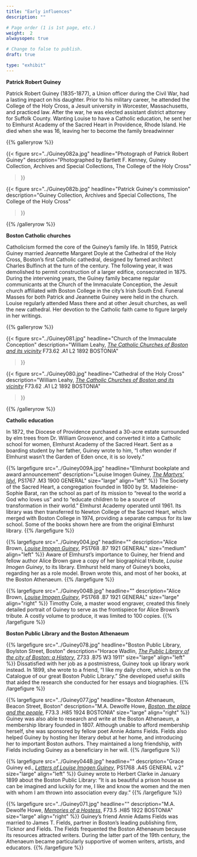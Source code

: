 ```yaml
---
title: "Early influences"
description: ""

# Page order (1 is 1st page, etc.)
weight:  2
alwaysopen: true

# Change to false to publish.
draft: true

type: "exhibit"
---
```

__Patrick Robert Guiney__

Patrick Robert Guiney (1835-1877), a Union officer during the Civil War, had a lasting impact on his daughter. Prior to his military career, he attended the College of the Holy Cross, a Jesuit university in Worcester, Massachusetts, and practiced law. After the war, he was elected assistant district attorney for Suffolk County. Wanting Louise to have a Catholic education, he sent her to Elmhurst Academy of the Sacred Heart in Providence, Rhode Island. He died when she was 16, leaving her to become the family breadwinner

{{% galleryrow %}}

{{< figure src="../Guiney082a.jpg"
           headline="Photograph of Patrick Robert Guiney"
           description="Photographed by Bartlett F. Kenney, Guiney Collection, Archives and Special Collections, The College of the Holy Cross"
>}}

{{< figure src="../Guiney082b.jpg"
           headline="Patrick Guiney's commission"
           description="Guiney Collection, Archives and Special Collections, The College of the Holy Cross"
>}}

{{% /galleryrow %}}

__Boston Catholic churches__

Catholicism formed the core of the Guiney’s family life. In 1859, Patrick Guiney married Jeannette Margaret Doyle at the Cathedral of the Holy Cross, Boston’s first Catholic cathedral, designed by famed architect Charles Bulfinch at the turn of the century. The following year, it was demolished to permit construction of a larger edifice, consecrated in 1875. During the intervening years, the Guiney family became regular communicants at the Church of the Immaculate Conception, the Jesuit church affiliated with Boston College in the city’s Irish South End. Funeral Masses for both Patrick and Jeannette Guiney were held in the church. Louise regularly attended Mass there and at other Jesuit churches, as well the new cathedral. Her devotion to the Catholic faith came to figure largely in her writings.


{{% galleryrow %}}

{{< figure src="../Guiney081.jpg"
           headline="Church of the Immaculate Conception"
           description="William Leahy, *[The Catholic Churches of Boston and its vicinity](https://bc-primo.hosted.exlibrisgroup.com/permalink/f/1jdnfk3/ALMA-BC21320109430001021)* F73.62 .A1 L2 1892 BOSTONIA"
>}}

{{< figure src="../Guiney080.jpg"
           headline="Cathedral of the Holy Cross"
           description="William Leahy, *[The Catholic Churches of Boston and its vicinity](https://bc-primo.hosted.exlibrisgroup.com/permalink/f/1jdnfk3/ALMA-BC21320109430001021)* F73.62 .A1 L2 1892 BOSTONIA"
>}}

{{% /galleryrow %}}

__Catholic education__

In 1872, the Diocese of Providence purchased a 30-acre estate surrounded by elm trees from Dr. William Grosvenor, and converted it into a Catholic school for women, Elmhurst Academy of the Sacred Heart. Sent as a boarding student by her father, Guiney wrote to him, “I often wonder if Elmhurst wasn’t the Garden of Eden once, it is so lovely.”

{{% largefigure src="../Guiney009A.jpg"
                headline="Elmhurst bookplate and award announcement"
                description="Louise Imogen Guiney, *[The Martyrs’ Idyl](https://bc-primo.hosted.exlibrisgroup.com/permalink/f/1jdnfk3/ALMA-BC21363191360001021)*, PS1767 .M3 1900 GENERAL"
                size="large"
                align="left" %}}
The Society of the Sacred Heart, a congregation founded in 1800 by St. Madeleine-Sophie Barat, ran the school as part of its mission to “reveal to the world a God who loves us” and to “educate children to be a source of transformation in their world.” Elmhurst Academy operated until 1961. Its library was then transferred to Newton College of the Sacred Heart, which merged with Boston College in 1974, providing a separate campus for its law school. Some of the books shown here are from the original Elmhurst library.
{{% /largefigure %}}

{{% largefigure src="../Guiney004.jpg"
                headline=""
                description="Alice Brown, *[Louise Imogen Guiney](https://bc-primo.hosted.exlibrisgroup.com/permalink/f/1jdnfk3/ALMA-BC21363172510001021)*, PS1768 .B7 1921 GENERAL"
                size="medium"
                align="left" %}}
Aware of Elmhurst’s importance to Guiney, her friend and fellow author Alice Brown gave a copy of her biographical tribute, *Louise Imogen Guiney*, to its library. Elmhurst held many of Guiney’s books, regarding her as a role model. Brown wrote this, and most of her books, at the Boston Athenaeum.
{{% /largefigure %}}

{{% largefigure src="../Guiney004B.jpg"
                headline=""
                description="Alice Brown, *[Louise Imogen Guiney](https://bc-primo.hosted.exlibrisgroup.com/permalink/f/1jdnfk3/ALMA-BC21363172510001021)*, PS1768 .B7 1921 GENERAL"
                size="large"
                align="right" %}}
Timothy Cole, a master wood engraver, created this finely detailed portrait of Guiney to serve as the frontispiece for Alice Brown’s tribute. A costly volume to produce, it was limited to 100 copies.
{{% /largefigure %}}

__Boston Public Library and the Boston Athenaeum__

{{% largefigure src="../Guiney078.jpg"
                headline="Boston Public Library, Boylston Street, Boston"
                description="Horace Wadlin, *[The Public Library of the city of Boston: a History](https://bc-primo.hosted.exlibrisgroup.com/permalink/f/1jdnfk3/ALMA-BC21325423360001021)*, Z733 .B75 W3 1911"
                size="large"
                align="left" %}}
Dissatisfied with her job as a postmistress, Guiney took up library work instead. In 1899, she wrote to a friend, “I like my daily chore, which is on the Catalogue of our great Boston Public Library.” She developed useful skills that aided the research she conducted for her essays and biographies.
{{% /largefigure %}}

{{% largefigure src="../Guiney077.jpg"
                headline="Boston Athenaeum, Beacon Street, Boston"
                description="M.A. Dewolfe Howe, *[Boston, the place and the people](https://bc-primo.hosted.exlibrisgroup.com/permalink/f/1jdnfk3/ALMA-BC21312663490001021)*, F73.3 .H85 1924 BOSTONIA"
                size="large"
                align="right" %}}
Guiney was also able to research and write at the Boston Athenaeum, a membership library founded in 1807. Although unable to afford membership herself, she was sponsored by fellow poet Annie Adams Fields. Fields also helped Guiney by hosting her literary debut at her home, and introducing her to important Boston authors. They maintained a long friendship, with Fields including Guiney as a beneficiary in her will.
{{% /largefigure %}}

{{% largefigure src="../Guiney044B.jpg"
                headline=""
                description="Grace Guiney ed., *[Letters of Louise Imogen Guiney](https://bc-primo.hosted.exlibrisgroup.com/permalink/f/1jdnfk3/ALMA-BC21363157620001021)*, PS1768 .A45 GENERAL v.2"
                size="large"
                align="left" %}}
Guiney wrote to Herbert Clarke in January 1899 about the Boston Public Library: “It is as beautiful a prison house as can be imagined and luckily for me, I like and know the women and the men with whom I am thrown into association every day.”
{{% /largefigure %}}

{{% largefigure src="../Guiney071.jpg"
                headline=""
                description="M.A. Dewolfe Howe, *[Memories of a Hostess](https://bc-primo.hosted.exlibrisgroup.com/permalink/f/1jdnfk3/ALMA-BC21330225630001021)*, F73.5 .H85 1922 BOSTONIA"
                size="large"
                align="right" %}}
Guiney’s friend Annie Adams Fields was married to James T. Fields, partner in Boston’s leading publishing firm, Ticknor and Fields. The Fields frequented the Boston Athenaeum because its resources attracted writers. During the latter part of the 19th century, the Athenaeum became particularly supportive of women writers, artists, and educators.
{{% /largefigure %}}
